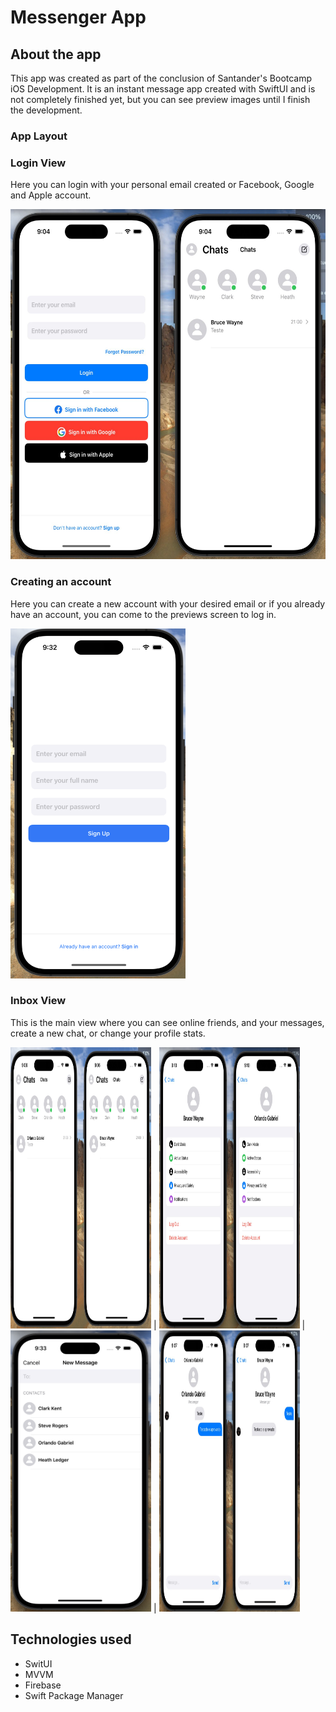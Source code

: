 # Messenger App

## About the app

This app was created as part of the conclusion of Santander's Bootcamp iOS Development. 
It is an instant message app created with SwiftUI and is not completely finished yet, but you can see preview images until I finish the development.

### App Layout

### Login View
Here you can login with your personal email created or Facebook, Google and Apple account.

<img src="https://github.com/og1421/MessengerApp/blob/main/Imagens/LoginView.jpeg"
height="560" width="560">


### Creating an account
Here you can create a new account with your desired email or if you already have an account, you can come to the previews screen to log in.

<img src="https://github.com/og1421/MessengerApp/blob/main/Imagens/CreatingAccount.png"
height="560" width="280">

### Inbox View
This is the main view where you can see online friends, and your messages, create a new chat, or change your profile stats.

<img src="https://github.com/og1421/MessengerApp/blob/main/Imagens/InboxView.jpeg"
height="450" width="225"> | <img src="https://github.com/og1421/MessengerApp/blob/main/Imagens/ProfileView.jpeg"
height="450" width="225"> | <img src="https://github.com/og1421/MessengerApp/blob/main/Imagens/NewMessage.png"
height="450" width="225"> | <img src=https://github.com/og1421/MessengerApp/blob/main/Imagens/ChatView.jpeg
height="450" width="225">


## Technologies used
- SwitUI 
- MVVM
- Firebase
- Swift Package Manager
